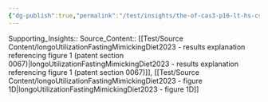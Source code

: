 ```yaml
---
{"dg-publish":true,"permalink":"/test/insights/the-of-cas3-p16-lt-hs-cs-in-the-bone-marrow-of-22-month-old-mice-is-not-affected-by-an-fmd-cycle/"}
---
```



Supporting_Insights:: 
Source_Content:: [[Test/Source Content/longoUtilizationFastingMimickingDiet2023 - results explanation referencing figure 1 (patent section 0067)\|longoUtilizationFastingMimickingDiet2023 - results explanation referencing figure 1 (patent section 0067)]], [[Test/Source Content/longoUtilizationFastingMimickingDiet2023 - figure 1D\|longoUtilizationFastingMimickingDiet2023 - figure 1D]]